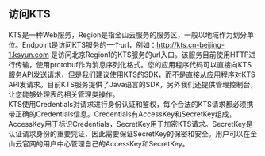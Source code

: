 ## 访问KTS
KTS是一种Web服务，Region是指金山云服务的服务区，一般以地域作为划分单位。Endpoint是访问KTS服务的一个url，例如：http://kts.cn-beijing-1.ksyun.com 是访问北京Region1的KTS服务的url入口。该服务目前使用HTTP进行传输，使用protobuf作为消息序列化格式。您的应用程序代码可以直接向KTS服务API发送请求，但是我们建议使用KTS的SDK，而不是直接从应用程序对KTS API发请求。目前KTS服务提供了Java语言的SDK，另外我们还提供管理控制台，让您能够处理表的相关管理类操作。  
KTS使用Credentials对请求进行身份认证和鉴权，每个合法的KTS请求都必须携带正确的Credentials信息。Credentials有AccessKey和SecretKey组成，AccessKey用于标识Credentials，SecretKey用于加密KTS请求。SecretKey是认证请求身份的重要凭证，因此需要保证SecretKey的保密和安全。用户可以在金山云官网的用户中心管理自己的AccessKey和SecretKey。

